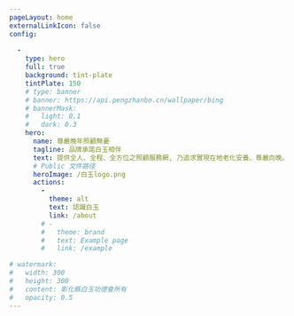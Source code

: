 ```yaml
---
pageLayout: home
externalLinkIcon: false
config:
  
  -
    type: hero
    full: true
    background: tint-plate
    tintPlate: 150
    # type: banner
    # banner: https://api.pengzhanbo.cn/wallpaper/bing
    # bannerMask:
    #   light: 0.1
    #   dark: 0.3
    hero:
      name: 尊嚴晚年照顧無憂
      tagline: 品牌承諾白玉相伴
      text: 提供全人、全程、全方位之照顧服務網, 乃追求實現在地老化安養、尊嚴向晚。
      # Public 文件路径
      heroImage: /白玉logo.png
      actions:
        -
          theme: alt
          text: 認識白玉
          link: /about
        # -
        #   theme: brand
        #   text: Example page
        #   link: /example    

# watermark:
#   width: 300
#   height: 300
#   content: 彰化縣白玉功德會所有
#   opacity: 0.5
---
```


<style>

@media screen and (max-width: 500px) {
  .content .hero-name, .content .hero-tagline{
    font-size: 36px;
    display: block;
  }
}

.content .hero-text{
  color: #ffffff;
}

</style>
